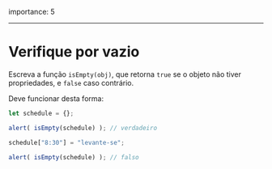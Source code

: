 importance: 5

---

# Verifique por vazio

Escreva a função `isEmpty(obj)`, que retorna `true` se o  objeto não tiver propriedades, e `false` caso contrário.

Deve funcionar desta forma:

```js
let schedule = {};

alert( isEmpty(schedule) ); // verdadeiro

schedule["8:30"] = "levante-se";

alert( isEmpty(schedule) ); // falso
```

